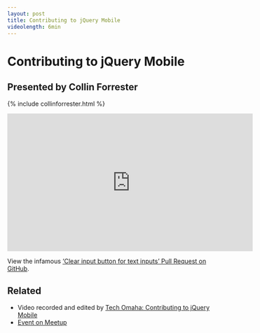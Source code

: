 ```yaml
---
layout: post
title: Contributing to jQuery Mobile
videolength: 6min
---
```


# Contributing to jQuery Mobile

## Presented by Collin Forrester

{% include collinforrester.html %}

<div class="fluid-width-video-wrapper">
	<iframe width="560" height="315" src="http://www.youtube.com/embed/eiaVF0MectI" frameborder="0" allowfullscreen></iframe>
</div>

View the infamous [‘Clear input button for text inputs’ Pull Request on GitHub](https://github.com/jquery/jquery-mobile/pull/5281).

## Related

* Video recorded and edited by [Tech Omaha: Contributing to jQuery Mobile](http://techomaha.com/2013/01/collin-forrester-contributing-jquery/)
* [Event on Meetup](http://www.meetup.com/nebraskajs/events/87624182/)